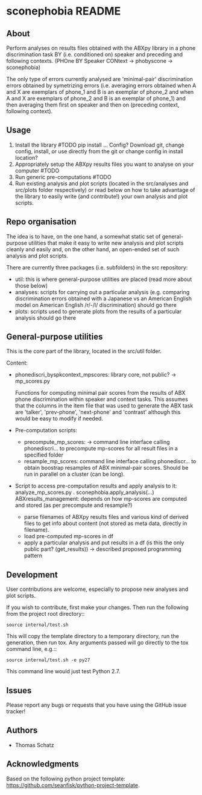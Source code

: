 # sconephobia README

## About

Perform analyses on results files obtained with the ABXpy library in a phone discrimination task BY (i.e. conditioned on) speaker and preceding and following contexts. (PHOne BY Speaker CONtext -> phobyscone -> sconephobia)

The only type of errors currently analysed are 'minimal-pair' discrimination errors obtained by symetrizing errors (i.e. averaging errors obtained when A and X are exemplars of phone_1 and B is an exemplar of phone_2 and when A and X are exemplars of phone_2 and B is an exemplar of phone_1) and then averaging them first on speaker and then on (preceding context, following context).

## Usage

  1. Install the library
    #TODO
      pip install ...
      Config? Download git, change config, install, or use directly from the git or change config in install location?
  2. Appropriately setup the ABXpy results files you want to analyse on your computer
    #TODO
  3. Run generic pre-computations
    #TODO
  4. Run existing analysis and plot scripts (located in the src/analyses and src/plots folder respectively) or read below on how to take advantage of the library to easily write (and contribute!) your own analysis and plot scripts. 


## Repo organisation

The idea is to have, on the one hand, a somewhat static set of general-purpose utilities that make it easy to write new analysis and plot scripts cleanly and easily and, on the other hand, an open-ended set of such analysis and plot scripts.

There are currently three packages (i.e. subfolders) in the src repository:
  - util: this is where general-purpose utilities are placed (read more about those below)
  - analyses: scripts for carrying out a particular analysis (e.g. comparing discrimination errors obtained with a Japanese vs an American English model on American English /r/-/l/ discrimination) should go there
  - plots: scripts used to generate plots from the results of a particular analysis should go there

## General-purpose utilities

This is the core part of the library, located in the src/util folder.

Content:

  - phonediscri_byspkcontext_mpscores: library core, not public?  -> mp_scores.py

      Functions for computing minimal pair scores from the results of ABX phone discrimination within speaker and context tasks.
      This assumes that the columns in the item file that was used to generate the ABX task are 'talker', 'prev-phone', 'next-phone' and 'contrast' although this would be easy to modify if needed.
  - Pre-computation scripts:
    - precompute_mp_scores: -> 
        command line interface calling phonediscri... to precompute mp-scores for all result files
in a specified folder
    - resample_mp_scores:
        command line interface calling phonediscr... to obtain boostrap resamples of ABX minimal-pair scores. Should be run in parallel on a cluster (can be long).
  - Script to access pre-computation results and apply analysis to it: analyze_mp_scores.py . sconephobia.apply_analysis(...)  
    ABXresults_management: depends on how mp-scores are computed and stored (as per precompute and resample?)
     - parse filenames of ABXpy results files and various kind of derived files to get info about content (not stored as meta data, directly in filename).
     - load pre-computed mp-scores in df
     - apply a particular analysis and put results in a df (is this the only public part? (get_results)) -> described proposed programming pattern


## Development

User contributions are welcome, especially to propose new analyses and plot scripts.

If you wish to contribute, first make your changes. Then run the following from the project root directory::

    source internal/test.sh

This will copy the template directory to a temporary directory, run the generation, then run tox. Any arguments passed will go directly to the tox command line, e.g.::

    source internal/test.sh -e py27

This command line would just test Python 2.7.


## Issues

Please report any bugs or requests that you have using the GitHub issue tracker!


## Authors

  - Thomas Schatz

## Acknowledgments

Based on the following python project template: https://github.com/seanfisk/python-project-template.
